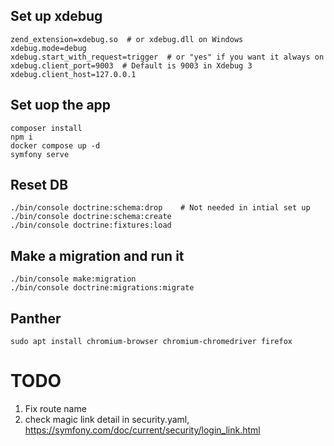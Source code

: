 
## Set up xdebug

```
zend_extension=xdebug.so  # or xdebug.dll on Windows
xdebug.mode=debug
xdebug.start_with_request=trigger  # or "yes" if you want it always on
xdebug.client_port=9003  # Default is 9003 in Xdebug 3
xdebug.client_host=127.0.0.1
```

## Set uop the app

```
composer install
npm i
docker compose up -d
symfony serve
```

## Reset DB

```
./bin/console doctrine:schema:drop    # Not needed in intial set up
./bin/console doctrine:schema:create
./bin/console doctrine:fixtures:load
```

## Make a migration and run it

```
./bin/console make:migration
./bin/console doctrine:migrations:migrate
```

## Panther

```
sudo apt install chromium-browser chromium-chromedriver firefox
```

# TODO

 1. Fix route name
 2. check magic link detail in security.yaml, https://symfony.com/doc/current/security/login_link.html